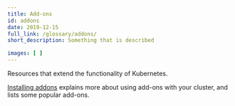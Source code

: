 ```yaml
---
title: Add-ons
id: addons
date: 2019-12-15
full_link: /glossary/addons/
short_description: Something that is described

images: [ ]
---
```

Resources that extend the functionality of Kubernetes.

[Installing addons](/docs/concepts/cluster-administration/addons/) explains more about using add-ons with your cluster, and lists some popular add-ons.
